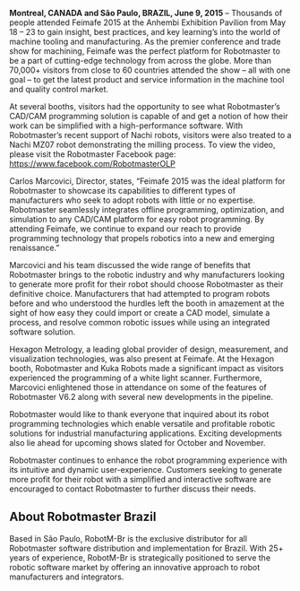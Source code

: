 **Montreal, CANADA and São Paulo, BRAZIL, June 9, 2015** – Thousands of people attended Feimafe 2015 at the Anhembi Exhibition Pavilion from May 18 – 23 to gain insight, best practices, and key learning’s into the world of machine tooling and manufacturing. As the premier conference and trade show for machining, Feimafe was the perfect platform for Robotmaster to be a part of cutting-edge technology from across the globe. More than 70,000+ visitors from close to 60 countries attended the show – all with one goal – to get the latest product and service information in the machine tool and quality control market. 

At several booths, visitors had the opportunity to see what Robotmaster’s CAD/CAM programming solution is capable of and get a notion of how their work can be simplified with a high-performance software. With Robotmaster’s recent support of Nachi robots, visitors were also treated to a Nachi MZ07 robot demonstrating the milling process. To view the video, please visit the Robotmaster Facebook page: https://www.facebook.com/RobotmasterOLP 

Carlos Marcovici, Director, states, “Feimafe 2015 was the ideal platform for Robotmaster to showcase its capabilities to different types of manufacturers who seek to adopt robots with little or no expertise. Robotmaster seamlessly integrates offline programming, optimization, and simulation to any CAD/CAM platform for easy robot programming. By attending Feimafe, we continue to expand our reach to provide programming technology that propels robotics into a new and emerging renaissance.”

Marcovici and his team discussed the wide range of benefits that Robotmaster brings to the robotic industry and why manufacturers looking to generate more profit for their robot should choose Robotmaster as their definitive choice. Manufacturers that had attempted to program robots before and who understood the hurdles left the booth in amazement at the sight of how easy they could import or create a CAD model, simulate a process, and resolve common robotic issues while using an integrated software solution.

Hexagon Metrology, a leading global provider of design, measurement, and visualization technologies, was also present at Feimafe.  At the Hexagon booth, Robotmaster and Kuka Robots made a significant impact as visitors experienced the programming of a white light scanner. Furthermore, Marcovici enlightened those in attendance on some of the features of Robotmaster V6.2 along with several new developments in the pipeline.




Robotmaster would like to thank everyone that inquired about its robot programming technologies 
which enable versatile and profitable robotic solutions for industrial manufacturing applications. Exciting 
developments also lie ahead for upcoming shows slated for October and November.

Robotmaster continues to enhance the robot programming experience with its intuitive and dynamic user-experience. Customers seeking to generate more profit for their robot with a simplified and interactive software are encouraged to contact Robotmaster to further discuss their needs.



## About Robotmaster Brazil
Based in São Paulo, RobotM-Br is the exclusive distributor for all Robotmaster software distribution and implementation for Brazil. With 25+ years of experience, RobotM-Br is strategically positioned to serve the robotic software market by offering an innovative approach to robot manufacturers and integrators.